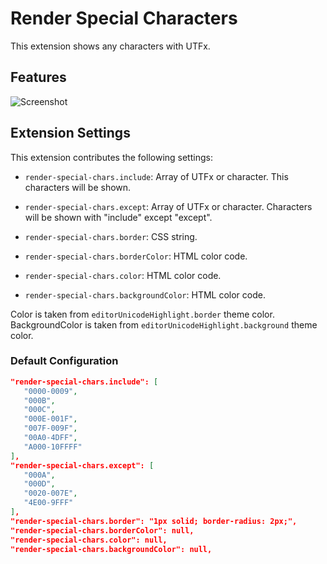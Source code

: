 Render Special Characters
=========================

This extension shows any characters with UTFx. 

## Features

![Screenshot](https://raw.githubusercontent.com/miku3920/vscode-render-special-chars/main/images/example.png)

## Extension Settings

This extension contributes the following settings:

* `render-special-chars.include`: Array of UTFx or character. This characters will be shown.

* `render-special-chars.except`: Array of UTFx or character. Characters will be shown with "include" except "except".

* `render-special-chars.border`: CSS string.

* `render-special-chars.borderColor`: HTML color code.

* `render-special-chars.color`: HTML color code.

* `render-special-chars.backgroundColor`: HTML color code.

Color is taken from `editorUnicodeHighlight.border` theme color.
BackgroundColor is taken from `editorUnicodeHighlight.background` theme color.

### Default Configuration

```json
"render-special-chars.include": [
   "0000-0009",
   "000B",
   "000C",
   "000E-001F",
   "007F-009F",
   "00A0-4DFF",
   "A000-10FFFF"
],
"render-special-chars.except": [
   "000A",
   "000D",
   "0020-007E",
   "4E00-9FFF"
],
"render-special-chars.border": "1px solid; border-radius: 2px;",
"render-special-chars.borderColor": null,
"render-special-chars.color": null,
"render-special-chars.backgroundColor": null,
```
